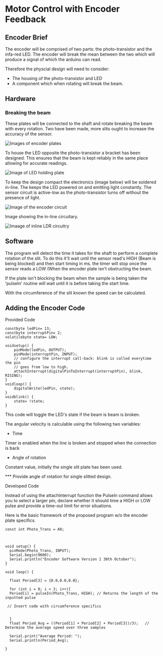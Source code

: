# Motor Control with Encoder Feedback

## Encoder Brief

The encoder will be comprised of two parts: the photo-transistor and the infa-red LED. The encoder will break the mean between the two which will produce a signal of which the arduino can read.

Therefore the physcial design will need to consider:

- The housing of the photo-transistor and LED
- A component which when rotating will break the beam.


## Hardware

### Breaking the beam

These plates will be connected to the shaft and rotate breaking the beam with every rotation. Two have been made, more slits ought to increase the accuracy of the sensor. 

![Images of encoder plates](https://github.com/OThom17/Lab-Journal-Motor/blob/master/Development-Images/Printedslits.jpg)

To house the LED opposite the photo-transistor a bracket has been designed. This ensures that the beam is kept reliably in the same place allowing for accurate readings.

![Image of LED holding plate](https://github.com/OThom17/Lab-Journal-Motor/blob/master/Development-Images/PrintedLDRH.jpg)

To keep the design compact the electronics (image below) will be soldered in-line. The keeps the LED powered on and emitting light constantly. The sensor circuit is active-low as the photo-transistor turns off without the presence of light.

![Image of the encoder circuit](https://github.com/OThom17/Lab-Journal-Motor/blob/master/Development-Images/LDRCircuit.png)

Image showing the in-line circuitary.

![Imaage of inline LDR circuitry](https://github.com/OThom17/Lab-Journal-Motor/blob/master/Development-Images/LDR.jpg)



## Software


The program will detect the time it takes for the shaft to perform a complete rotation of the slit. To do this it'll wait until the sensor read's HIGH (Beam is being blocked) and then start timing in ms. the timer will stop once the sensor reads a LOW (When the encoder plate isn't obstructing the beam.

If the plate isn't blocking the beam when the sample is being taken the 'pulseIn' routine will wait until it is before taking the start time. 

With the circumference of the slit known the speed can be calculated. 



## Adding the Encoder Code

Provided Code

```
constbyte ledPin= 13;
constbyte interruptPin= 2;
volatilebyte state= LOW;

voidsetup() {
	pinMode(ledPin, OUTPUT);
	pinMode(interruptPin, INPUT);
	// configure the interrupt call-back: blink is called everytime the pin
	// goes from low to high.
	attachInterrupt(digitalPinToInterrupt(interruptPin), blink, RISING);
}
voidloop() {
	digitalWrite(ledPin, state);
}
voidblink() {
	state= !state;
}
```

This code will toggle the LED's state if the beam is beam is broken.

The angular velocity is calculable using the following two variables:

- Time

Timer is enabled when the line is broken and stopped when the connection is back

- Angle of rotation

Constant value, initially the single slit plate has been used.

*** Provide angle of rotation for single slitted design.


Developed Code

Instead of using the attachInterrupt function the PulseIn command allows you to select a targer pin, declare whether it should time a HIGH or LOW pulse and provide a time-out limit for error situations.

Here is the basic framework of the proposed program w/o the encoder plate specifics.

```
const int Photo_Trans = A0;



void setup() {
  pinMode(Photo_Trans, INPUT);
  Serial.begin(9600);
  Serial.println("Encoder Software Version 1 30th October");
}

void loop() {

  float Period[3] = {0.0,0.0,0.0};

  for (int i = 0; i < 3; i++){
  Period[i] = pulseIn(Photo_Trans, HIGH); // Returns the length of the inputted pulse
  
 // Insert code with circumference specifics
  

  }
  float Period_Avg = ((Period[1] + Period[2] + Period[3])/3);   // Determine the average speed over three samples

  Serial.print("Average Period: ");
  Serial.println(Period_Avg);
  
}

```







